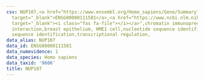 ```yaml
---
csv: NUP107,<a href="https://www.ensembl.org/Homo_sapiens/Gene/Summary?db=core;g=ENSG00000111581"
  target="_blank">ENSG00000111581</a>,<a href="https://www.ncbi.nlm.nih.gov/pubmed/22863008"
  target="_blank"><i class="fas fa-file"></i></a>",chromatin immunoprecipitation assay,direct
  interaction,breast epithelium, HME1 cell,nucleotide sequence identification,nucleotide
  sequence identification,transcriptional regulation,
data_alias: NUP107
data_id: ENSG00000111581
data_numevidence: 1
data_species: Homo sapiens
data_taxid: '9606'
title: NUP107
---
```


